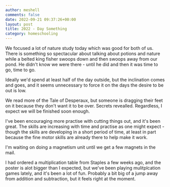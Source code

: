```yaml
---
author: meshell
comments: false
date: 2022-09-21 09:37:26+00:00
layout: post
title: 2022 - Day Something
category: homeschooling
---
```


We focused a lot of nature study today which was good for both of us. There is something so spectacular about talking about potions and nature while a belted king fisher swoops down and then swoops away from our pond. He didn't know we were there - until he did and then it was time to go, time to go.

Ideally we'd spend at least half of the day outside, but the inclination comes and goes, and it seems unnecessary to force it on the days the desire to be out is low.

We read more of the Tale of Desperaux, but someone is dragging their feet on it because they don't want it to be over. Secrets revealled. Regardless, I expect we will be finished soon enough.

I've been encouraging more practise with cutting things out, and it's been great. The skills are increasing with time and practise as one might expect - though the skills are developing in a short period of time, at least in part because the fine motor skills are already there to help make it work.

I'm waiting on doing a magnetism unit until we get a few magnets in the mail.

I had ordered a multiplication table from Staples a few weeks ago, and the poster is alot bigger than I expected, but we've been playing mulitplcation games lately, and it's been a lot of fun. Probably a bit big of a jump away from addition and subtraction, but it feels right at the moment.
